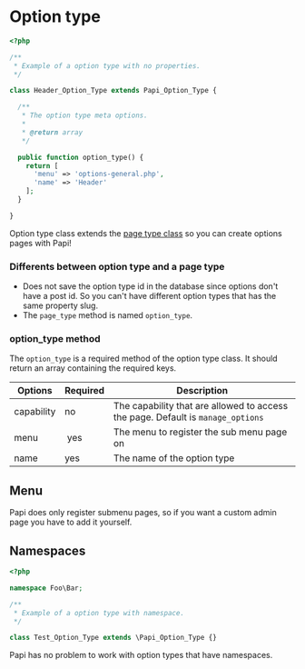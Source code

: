 # Option type

```php
<?php

/**
 * Example of a option type with no properties.
 */

class Header_Option_Type extends Papi_Option_Type {

  /**
   * The option type meta options.
   *
   * @return array
   */

  public function option_type() {
    return [
      'menu' => 'options-general.php',
      'name' => 'Header'
    ];
  }

}
```

Option type class extends the [page type class](#page-type) so you can create options pages with Papi!

### Differents between option type and a page type

- Does not save the option type id in the database since options don't have a post id. So you can't have different option types that has the same property slug.
- The `page_type` method is named `option_type`.

### option_type method

The `option_type` is a required method of the option type class. It should return an array containing the required keys.

Options    | Required | Description
-----------|----------|------------
capability | no       | The capability that are allowed to access the page. Default is `manage_options`
menu       | yes      | The menu to register the sub menu page on
name       | yes      | The name of the option type

## Menu

Papi does only register submenu pages, so if you want a custom admin page you have to add it yourself.

## Namespaces

```php
<?php

namespace Foo\Bar;

/**
 * Example of a option type with namespace.
 */

class Test_Option_Type extends \Papi_Option_Type {}
```

Papi has no problem to work with option types that have namespaces.
